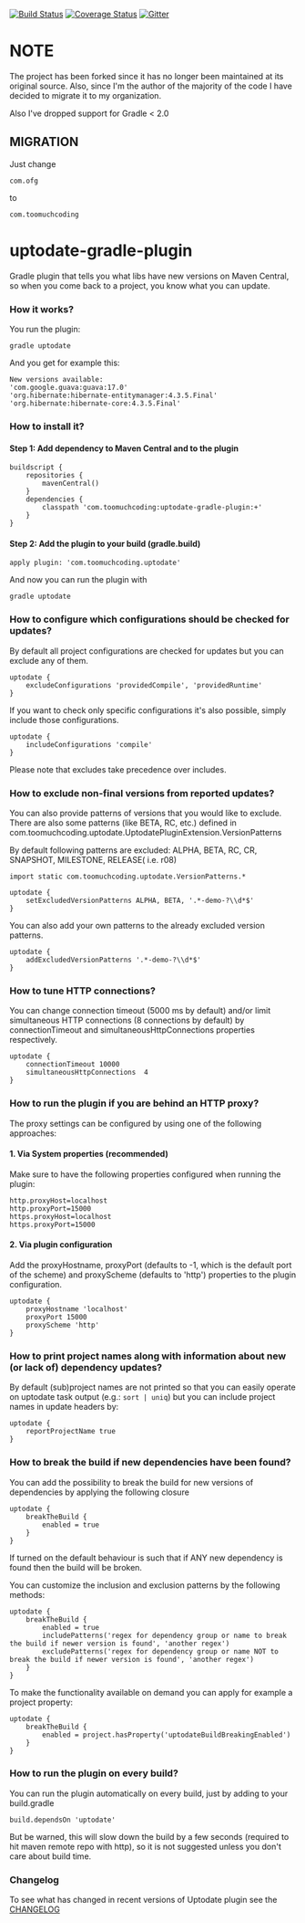 [![Build Status](https://travis-ci.org/marcingrzejszczak/uptodate-gradle-plugin.svg?branch=master)](https://travis-ci.org/marcingrzejszczak/uptodate-gradle-plugin) [![Coverage Status](http://img.shields.io/coveralls/marcingrzejszczak/uptodate-gradle-plugin/master.svg)](https://coveralls.io/r/4finance/uptodate-gradle-plugin)
[![Gitter](https://badges.gitter.im/Join%20Chat.svg)](https://gitter.im/marcingrzejszczak/uptodate-gradle-plugin?utm_source=badge&utm_medium=badge&utm_campaign=pr-badge)

# NOTE

The project has been forked since it has no longer been maintained at its original source. Also, since I'm the author of the majority
of the code I have decided to migrate it to my organization.

Also I've dropped support for Gradle < 2.0

## MIGRATION

Just change 

```
com.ofg
```

to

```
com.toomuchcoding
```


uptodate-gradle-plugin
======================

Gradle plugin that tells you what libs have new versions on Maven Central, so when you come back to a project, you know what you can update.

### How it works?

You run the plugin:

```
gradle uptodate
```

And you get for example this:

```
New versions available:
'com.google.guava:guava:17.0'
'org.hibernate:hibernate-entitymanager:4.3.5.Final'
'org.hibernate:hibernate-core:4.3.5.Final'
```

### How to install it?

#### Step 1: Add dependency to Maven Central and to the plugin
```
buildscript {
    repositories {	
        mavenCentral()
    }
    dependencies {
        classpath 'com.toomuchcoding:uptodate-gradle-plugin:+'
    }
}
```

#### Step 2: Add the plugin to your build (gradle.build)
```
apply plugin: 'com.toomuchcoding.uptodate'
```

And now you can run the plugin with
```
gradle uptodate
```

### How to configure which configurations should be checked for updates?

By default all project configurations are checked for updates but you can exclude any of them.
```
uptodate {
    excludeConfigurations 'providedCompile', 'providedRuntime'
}
```

If you want to check only specific configurations it's also possible, simply include those configurations.
```
uptodate {
    includeConfigurations 'compile'
}
```

Please note that excludes take precedence over includes.

### How to exclude non-final versions from reported updates?

You can also provide patterns of versions that you would like to exclude.
There are also some patterns (like BETA, RC, etc.) defined in com.toomuchcoding.uptodate.UptodatePluginExtension.VersionPatterns

By default following patterns are excluded: ALPHA, BETA, RC, CR, SNAPSHOT, MILESTONE, RELEASE( i.e. r08)

```
import static com.toomuchcoding.uptodate.VersionPatterns.*

uptodate {
    setExcludedVersionPatterns ALPHA, BETA, '.*-demo-?\\d*$'
}
```

You can also add your own patterns to the already excluded version patterns.

```
uptodate {
    addExcludedVersionPatterns '.*-demo-?\\d*$'
}
```

### How to tune HTTP connections?

You can change connection timeout (5000 ms by default) and/or limit simultaneous HTTP connections (8 connections by default) by connectionTimeout and simultaneousHttpConnections properties respectively.

```
uptodate {
    connectionTimeout 10000
    simultaneousHttpConnections  4
}
```

### How to run the plugin if you are behind an HTTP proxy?

The proxy settings can be configured by using one of the following approaches:

#### 1. Via System properties (recommended)

Make sure to have the following properties configured when running the plugin:

```
http.proxyHost=localhost
http.proxyPort=15000
https.proxyHost=localhost
https.proxyPort=15000
```

#### 2. Via plugin configuration

Add the proxyHostname, proxyPort (defaults to -1, which is the default port of the scheme) and proxyScheme (defaults to 'http') properties to the plugin configuration.

```
uptodate {
    proxyHostname 'localhost'
    proxyPort 15000
    proxyScheme 'http'
}
```

### How to print project names along with information about new (or lack of) dependency updates?

By default (sub)project names are not printed so that you can easily operate on uptodate task output (e.g.: `sort | uniq`) but you can include project names in update headers by:

```
uptodate {
    reportProjectName true
}
```

### How to break the build if new dependencies have been found?

You can add the possibility to break the build for new versions of dependencies by applying the following closure

```
uptodate {
    breakTheBuild {
        enabled = true
    }
}
```

If turned on the default behaviour is such that if ANY new dependency is found then the build will be broken.
 
You can customize the inclusion and exclusion patterns by the following methods:

```
uptodate {
    breakTheBuild {
        enabled = true
        includePatterns('regex for dependency group or name to break the build if newer version is found', 'another regex')
        excludePatterns('regex for dependency group or name NOT to break the build if newer version is found', 'another regex')
    }
}
```

To make the functionality available on demand you can apply for example a project property:

```
uptodate {
    breakTheBuild {
        enabled = project.hasProperty('uptodateBuildBreakingEnabled')
    }
}
```

### How to run the plugin on every build?

You can run the plugin automatically on every build, just by adding to your build.gradle

```
build.dependsOn 'uptodate'
```

But be warned, this will slow down the build by a few seconds (required to hit maven remote repo with http), so it is not suggested unless you don't care about build time.

### Changelog

To see what has changed in recent versions of Uptodate plugin see the [CHANGELOG](CHANGELOG.md) 
